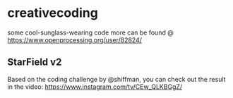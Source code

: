 # creativecoding
some cool-sunglass-wearing code
more can be found @ https://www.openprocessing.org/user/82824/

## StarField v2 
Based on the coding challenge by @shiffman, you can check out the result in the video: https://www.instagram.com/tv/CEw_QLKBGgZ/

